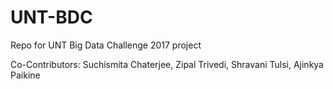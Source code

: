 # UNT-BDC
Repo for UNT Big Data Challenge 2017 project

Co-Contributors: Suchismita Chaterjee, Zipal Trivedi, Shravani Tulsi, Ajinkya Paikine
